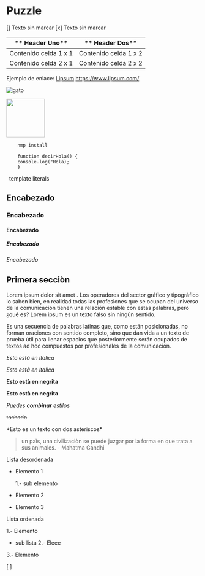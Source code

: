 # Puzzle 

[] Texto sin marcar
[x] Texto sin marcar

|** Header Uno**| ** Header Dos**|
|---------------| ---------------|
|Contenido celda 1 x 1 | Contenido celda 1 x 2 | 
|Contenido celda 2 x 1 | Contenido celda 2 x 2 | 

Ejemplo de enlace:
[Lipsum](https://www.lipsum.com/)
https://www.lipsum.com/

![gato](https://github.com/user-attachments/assets/740a6722-cd59-4b2b-b322-d576075d7f4d)


<img src ="https://github.com/user-attachments/assets/740a6722-cd59-4b2b-b322-d576075d7f4d" width = "100">

```bash
    nmp install
```

```jvascript
    function decirHola() {
    console.log("Hola);
    }
```


 ` `template literals

















## Encabezado
### Encabezado
#### Encabezado
##### Encabezado
###### Encabezado


## Primera secciòn 
Lorem ipsum dolor sit amet . Los operadores del sector gráfico y tipográfico lo saben bien, en realidad todas las profesiones que se ocupan del universo de la comunicación tienen una relación estable con estas palabras, pero ¿qué es? Lorem ipsum es un texto falso sin ningún sentido.

Es una secuencia de palabras latinas que, como están posicionadas, no forman oraciones con sentido completo, sino que dan vida a un texto de prueba útil para llenar espacios que posteriormente serán ocupados de textos ad hoc compuestos por profesionales de la comunicación.

*Esto està en italica* 

_Esto està en italica_

**Esto està en negrita**

__Esto està en negrita__

*Puedes **combinar** estilos* 

~~tachado~~

\*Esto es un texto con dos asteriscos\*

>un paìs, una civilizaciòn se puede juzgar por la forma en que trata a sus animales. - Mahatma Gandhi

Lista desordenada
* Elemento 1

    1.- sub elemento
* Elemento 2
* Elemento 3

Lista ordenada 

1.- Elemento
* sub lista 
2.- Eleee

3.- Elemento 

[ ]



